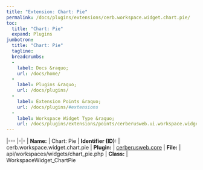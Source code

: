 ```yaml
---
title: "Extension: Chart: Pie"
permalink: /docs/plugins/extensions/cerb.workspace.widget.chart.pie/
toc:
  title: "Chart: Pie"
  expand: Plugins
jumbotron:
  title: "Chart: Pie"
  tagline: 
  breadcrumbs:
  -
    label: Docs &raquo;
    url: /docs/home/
  -
    label: Plugins &raquo;
    url: /docs/plugins/
  -
    label: Extension Points &raquo;
    url: /docs/plugins/#extensions
  -
    label: Workspace Widget Type &raquo;
    url: /docs/plugins/extensions/points/cerberusweb.ui.workspace.widget
---
```


|---
|-|-
| **Name:** | Chart: Pie
| **Identifier (ID):** | cerb.workspace.widget.chart.pie
| **Plugin:** | [cerberusweb.core](/docs/plugins/cerberusweb.core/)
| **File:** | api/workspaces/widgets/chart_pie.php
| **Class:** | WorkspaceWidget_ChartPie

